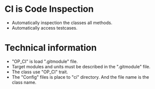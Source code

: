 CI is Code Inspection
===

 * Automatically inspection the classes all methods.
 * Automatically access testcases.

# Technical information

 * "OP_CI" is load ".gitmodule" file.
 * Target modules and units must be described in the ".gitmodule" file.
 * The class use "OP_CI" trait.
 * The "Config" files is place to "ci" directory. And the file name is the class name.
